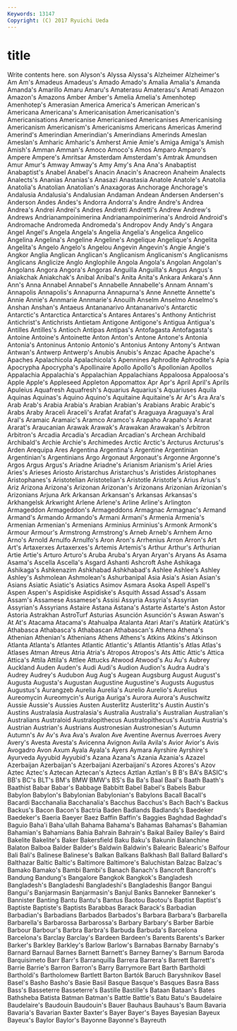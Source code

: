 ```yaml
---
Keywords: 13147 
Copyright: (C) 2017 Ryuichi Ueda
---
```


# title

Write contents here.
son Alyson's Alyssa Alyssa's Alzheimer Alzheimer's Am
Am's Amadeus Amadeus's Amado Amado's Amalia Amalia's Amanda Amanda's Amarillo
Amaru Amaru's Amaterasu Amaterasu's Amati Amazon Amazon's Amazons Amber Amber's
Amelia Amelia's Amenhotep Amenhotep's Amerasian America America's American American's Americana
Americana's Americanisation Americanisation's Americanisations Americanise Americanised Americanises Americanising Americanism Americanism's
Americanisms Americans Americas Amerind Amerind's Amerindian Amerindian's Amerindians Amerinds Ameslan
Ameslan's Amharic Amharic's Amherst Amie Amie's Amiga Amiga's Amish Amish's
Amman Amman's Amoco Amoco's Amos Amparo Amparo's Ampere Ampere's Amritsar
Amsterdam Amsterdam's Amtrak Amundsen Amur Amur's Amway Amway's Amy Amy's
Ana Ana's Anabaptist Anabaptist's Anabel Anabel's Anacin Anacin's Anacreon Anaheim
Analects Analects's Ananias Ananias's Anasazi Anastasia Anatole Anatole's Anatolia Anatolia's
Anatolian Anatolian's Anaxagoras Anchorage Anchorage's Andalusia Andalusia's Andalusian Andaman Andean
Andersen Andersen's Anderson Andes Andes's Andorra Andorra's Andre Andre's Andrea
Andrea's Andrei Andrei's Andres Andretti Andretti's Andrew Andrew's Andrews Andrianampoinimerina
Andrianampoinimerina's Android Android's Andromache Andromeda Andromeda's Andropov Andy Andy's Angara
Angel Angel's Angela Angela's Angelia Angelia's Angelica Angelico Angelina Angelina's
Angeline Angeline's Angelique Angelique's Angelita Angelita's Angelo Angelo's Angelou Angevin
Angevin's Angie Angie's Angkor Anglia Anglican Anglican's Anglicanism Anglicanism's Anglicanisms
Anglicans Anglicize Anglo Anglophile Angola Angola's Angolan Angolan's Angolans Angora
Angora's Angoras Anguilla Anguilla's Angus Angus's Aniakchak Aniakchak's Anibal Anibal's
Anita Anita's Ankara Ankara's Ann Ann's Anna Annabel Annabel's Annabelle
Annabelle's Annam Annam's Annapolis Annapolis's Annapurna Annapurna's Anne Annette Annette's
Annie Annie's Annmarie Annmarie's Anouilh Anselm Anselmo Anselmo's Anshan Anshan's
Antaeus Antananarivo Antananarivo's Antarctic Antarctic's Antarctica Antarctica's Antares Antares's Anthony
Antichrist Antichrist's Antichrists Antietam Antigone Antigone's Antigua Antigua's Antilles Antilles's
Antioch Antipas Antipas's Antofagasta Antofagasta's Antoine Antoine's Antoinette Anton Anton's
Antone Antone's Antonia Antonia's Antoninus Antonio Antonio's Antonius Antony Antony's
Antwan Antwan's Antwerp Antwerp's Anubis Anubis's Anzac Apache Apache's Apaches
Apalachicola Apalachicola's Apennines Aphrodite Aphrodite's Apia Apocrypha Apocrypha's Apollinaire Apollo
Apollo's Apollonian Apollos Appalachia Appalachia's Appalachian Appalachians Appaloosa Appaloosa's Apple
Apple's Appleseed Appleton Appomattox Apr Apr's April April's Aprils Apuleius
Aquafresh Aquafresh's Aquarius Aquarius's Aquariuses Aquila Aquinas Aquinas's Aquino Aquino's
Aquitaine Aquitaine's Ar Ar's Ara Ara's Arab Arab's Arabia Arabia's
Arabian Arabian's Arabians Arabic Arabic's Arabs Araby Araceli Araceli's Arafat
Arafat's Araguaya Araguaya's Aral Aral's Aramaic Aramaic's Aramco Aramco's Arapaho
Arapaho's Ararat Ararat's Araucanian Arawak Arawak's Arawakan Arawakan's Arbitron Arbitron's
Arcadia Arcadia's Arcadian Arcadian's Archean Archibald Archibald's Archie Archie's Archimedes
Arctic Arctic's Arcturus Arcturus's Arden Arequipa Ares Argentina Argentina's Argentine
Argentinian Argentinian's Argentinians Argo Argonaut Argonaut's Argonne Argonne's Argos Argus
Argus's Ariadne Ariadne's Arianism Arianism's Ariel Aries Aries's Arieses Ariosto
Aristarchus Aristarchus's Aristides Aristophanes Aristophanes's Aristotelian Aristotelian's Aristotle Aristotle's Arius
Arius's Ariz Arizona Arizona's Arizonan Arizonan's Arizonans Arizonian Arizonian's Arizonians
Arjuna Ark Arkansan Arkansan's Arkansas Arkansas's Arkhangelsk Arkwright Arlene Arlene's
Arline Arline's Arlington Armageddon Armageddon's Armageddons Armagnac Armagnac's Armand Armand's
Armando Armando's Armani Armani's Armenia Armenia's Armenian Armenian's Armenians Arminius
Arminius's Armonk Armonk's Armour Armour's Armstrong Armstrong's Arneb Arneb's Arnhem
Arno Arno's Arnold Arnulfo Arnulfo's Aron Aron's Arrhenius Arron Arron's
Art Art's Artaxerxes Artaxerxes's Artemis Artemis's Arthur Arthur's Arthurian Artie
Artie's Arturo Arturo's Aruba Aruba's Aryan Aryan's Aryans As Asama
Asama's Ascella Ascella's Asgard Ashanti Ashcroft Ashe Ashikaga Ashikaga's Ashkenazim
Ashkhabad Ashkhabad's Ashlee Ashlee's Ashley Ashley's Ashmolean Ashmolean's Ashurbanipal Asia
Asia's Asian Asian's Asians Asiatic Asiatic's Asiatics Asimov Asmara Asoka
Aspell Aspell's Aspen Aspen's Aspidiske Aspidiske's Asquith Assad Assad's Assam
Assam's Assamese Assamese's Assisi Assyria Assyria's Assyrian Assyrian's Assyrians Astaire
Astana Astana's Astarte Astarte's Aston Astor Astoria Astrakhan AstroTurf Asturias
Asunción Asunción's Aswan Aswan's At At's Atacama Atacama's Atahualpa Atalanta
Atari Atari's Atatürk Atatürk's Athabasca Athabasca's Athabascan Athabascan's Athena Athena's
Athenian Athenian's Athenians Athens Athens's Atkins Atkins's Atkinson Atlanta Atlanta's
Atlantes Atlantic Atlantic's Atlantis Atlantis's Atlas Atlas's Atlases Atman Atreus
Atria Atria's Atropos Atropos's Ats Attic Attic's Attica Attica's Attila
Attila's Attlee Attucks Atwood Atwood's Au Au's Aubrey Auckland Auden
Auden's Audi Audi's Audion Audion's Audra Audra's Audrey Audrey's Audubon
Aug Aug's Augean Augsburg August August's Augusta Augusta's Augustan Augustine
Augustine's Augusts Augustus Augustus's Aurangzeb Aurelia Aurelia's Aurelio Aurelio's Aurelius
Aureomycin Aureomycin's Auriga Auriga's Aurora Aurora's Auschwitz Aussie Aussie's Aussies
Austen Austerlitz Austerlitz's Austin Austin's Austins Australasia Australasia's Australia Australia's
Australian Australian's Australians Australoid Australopithecus Australopithecus's Austria Austria's Austrian Austrian's
Austrians Austronesian Austronesian's Autumn Autumn's Av Av's Ava Ava's Avalon
Ave Aventine Avernus Averroes Avery Avery's Avesta Avesta's Avicenna Avignon
Avila Avila's Avior Avior's Avis Avogadro Avon Axum Ayala Ayala's
Ayers Aymara Ayrshire Ayrshire's Ayurveda Ayyubid Ayyubid's Azana Azana's Azania
Azania's Azazel Azerbaijan Azerbaijan's Azerbaijani Azerbaijani's Azores Azores's Azov Aztec
Aztec's Aztecan Aztecan's Aztecs Aztlan Aztlan's B B's BA's BASIC's
BB's BC's BLT's BM's BMW BMW's BS's Ba Ba's Baal
Baal's Baath Baath's Baathist Babar Babar's Babbage Babbitt Babel Babel's
Babels Babur Babylon Babylon's Babylonian Babylonian's Babylons Bacall Bacall's Bacardi
Bacchanalia Bacchanalia's Bacchus Bacchus's Bach Bach's Backus Backus's Bacon Bacon's
Bactria Baden Badlands Badlands's Baedeker Baedeker's Baeria Baeyer Baez Baffin
Baffin's Baggies Baghdad Baghdad's Baguio Baha'i Baha'ullah Bahama Bahama's Bahamas
Bahamas's Bahamian Bahamian's Bahamians Bahia Bahrain Bahrain's Baikal Bailey Bailey's
Baird Bakelite Bakelite's Baker Bakersfield Baku Baku's Bakunin Balanchine Balaton
Balboa Balder Balder's Baldwin Baldwin's Balearic Balearic's Balfour Bali Bali's
Balinese Balinese's Balkan Balkans Balkhash Ball Ballard Ballard's Balthazar Baltic
Baltic's Baltimore Baltimore's Baluchistan Balzac Balzac's Bamako Bamako's Bambi Bambi's
Banach Banach's Bancroft Bancroft's Bandung Bandung's Bangalore Bangkok Bangkok's Bangladesh
Bangladesh's Bangladeshi Bangladeshi's Bangladeshis Bangor Bangui Bangui's Banjarmasin Banjarmasin's Banjul
Banks Banneker Banneker's Bannister Banting Bantu Bantu's Bantus Baotou Baotou's
Baptist Baptist's Baptiste Baptiste's Baptists Barabbas Barack Barack's Barbadian Barbadian's
Barbadians Barbados Barbados's Barbara Barbara's Barbarella Barbarella's Barbarossa Barbarossa's Barbary
Barbary's Barber Barbie Barbour Barbour's Barbra Barbra's Barbuda Barbuda's Barcelona
Barcelona's Barclay Barclay's Bardeen Bardeen's Barents Barents's Barker Barker's Barkley
Barkley's Barlow Barlow's Barnabas Barnaby Barnaby's Barnard Barnaul Barnes Barnett
Barnett's Barney Barney's Barnum Baroda Barquisimeto Barr Barr's Barranquilla Barrera
Barrera's Barrett Barrett's Barrie Barrie's Barron Barron's Barry Barrymore Bart
Barth Bartholdi Bartholdi's Bartholomew Bartlett Barton Bartók Baruch Baryshnikov Basel
Basel's Basho Basho's Basie Basil Basque Basque's Basques Basra Bass
Bass's Basseterre Basseterre's Bastille Bastille's Bataan Bataan's Bates Bathsheba Batista
Batman Batman's Battle Battle's Batu Batu's Baudelaire Baudelaire's Baudouin Baudouin's
Bauer Bauhaus Bauhaus's Baum Bavaria Bavaria's Bavarian Baxter Baxter's Bayer
Bayer's Bayes Bayesian Bayeux Bayeux's Baylor Baylor's Bayonne Bayonne's Bayreuth
